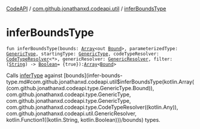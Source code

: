 [CodeAPI](../index.md) / [com.github.jonathanxd.codeapi.util](index.md) / [inferBoundsType](.)

# inferBoundsType

`fun inferBoundsType(bounds: `[`Array`](https://kotlinlang.org/api/latest/jvm/stdlib/kotlin/-array/index.html)`<out `[`Bound`](../com.github.jonathanxd.codeapi.type/-generic-type/-bound/index.md)`>, parameterizedType: `[`GenericType`](../com.github.jonathanxd.codeapi.type/-generic-type/index.md)`, startingType: `[`GenericType`](../com.github.jonathanxd.codeapi.type/-generic-type/index.md)`, codeTypeResolver: `[`CodeTypeResolver`](../com.github.jonathanxd.codeapi.type/-code-type-resolver/index.md)`<*>, genericResolver: `[`GenericResolver`](-generic-resolver/index.md)`, filter: (`[`String`](https://kotlinlang.org/api/latest/jvm/stdlib/kotlin/-string/index.html)`) -> `[`Boolean`](https://kotlinlang.org/api/latest/jvm/stdlib/kotlin/-boolean/index.html)` = {true}): `[`Array`](https://kotlinlang.org/api/latest/jvm/stdlib/kotlin/-array/index.html)`<`[`Bound`](../com.github.jonathanxd.codeapi.type/-generic-type/-bound/index.md)`>`

Calls [inferType](infer-type.md) against [bounds](infer-bounds-type.md#com.github.jonathanxd.codeapi.util$inferBoundsType(kotlin.Array((com.github.jonathanxd.codeapi.type.GenericType.Bound)), com.github.jonathanxd.codeapi.type.GenericType, com.github.jonathanxd.codeapi.type.GenericType, com.github.jonathanxd.codeapi.type.CodeTypeResolver((kotlin.Any)), com.github.jonathanxd.codeapi.util.GenericResolver, kotlin.Function1((kotlin.String, kotlin.Boolean)))/bounds) types.

